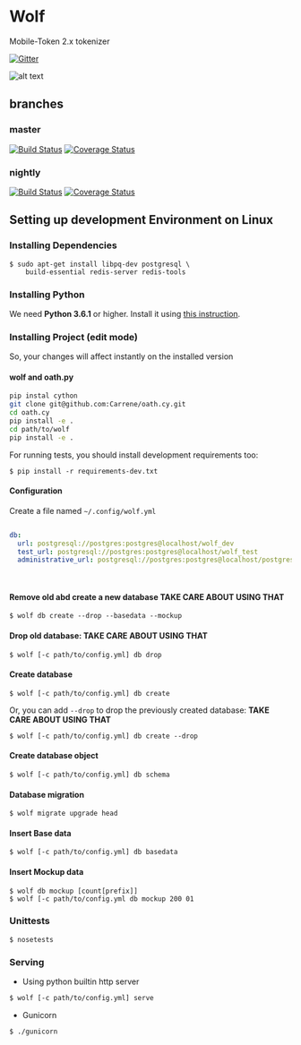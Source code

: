 # Wolf

Mobile-Token 2.x tokenizer

[![Gitter](https://img.shields.io/gitter/room/Carrene/Mobile-Token.svg)](https://gitter.im/Carrene/Mobile-Token)

![alt text](https://static.carrene.com/images/wolf.jpg "Wolf")

branches
--------

### master

[![Build Status](https://travis-ci.com/Carrene/wolf.svg?token=eprq9y92Aqggf5smZccy&branch=master)](https://travis-ci.com/Carrene/wolf)
[![Coverage Status](https://coveralls.io/repos/github/Carrene/wolf/badge.svg?branch=master&t=FNpdQh)](https://coveralls.io/github/Carrene/wolf?branch=master)

### nightly

[![Build Status](https://travis-ci.com/Carrene/wolf.svg?token=eprq9y92Aqggf5smZccy&branch=nightly)](https://travis-ci.com/Carrene/wolf)
[![Coverage Status](https://coveralls.io/repos/github/Carrene/wolf/badge.svg?branch=nightly&t=FNpdQh)](https://coveralls.io/github/Carrene/wolf?branch=nightly)


Setting up development Environment on Linux
----------------------------------

### Installing Dependencies

    $ sudo apt-get install libpq-dev postgresql \
        build-essential redis-server redis-tools

### Installing Python

We need **Python 3.6.1** or higher.
Install it using [this instruction](https://docs.python.org/3/using/index.html).

  
### Installing Project (edit mode)

So, your changes will affect instantly on the installed version

#### wolf and oath.py


```bash
pip instal cython
git clone git@github.com:Carrene/oath.cy.git
cd oath.cy
pip install -e .
cd path/to/wolf
pip install -e .
```

For running tests, you should install development requirements too:

    $ pip install -r requirements-dev.txt


#### Configuration

Create a file named `~/.config/wolf.yml`

```yaml

db:
  url: postgresql://postgres:postgres@localhost/wolf_dev
  test_url: postgresql://postgres:postgres@localhost/wolf_test
  administrative_url: postgresql://postgres:postgres@localhost/postgres
   
   
```

#### Remove old abd create a new database **TAKE CARE ABOUT USING THAT**

    $ wolf db create --drop --basedata --mockup

#### Drop old database: **TAKE CARE ABOUT USING THAT**

    $ wolf [-c path/to/config.yml] db drop

#### Create database

    $ wolf [-c path/to/config.yml] db create

Or, you can add `--drop` to drop the previously created database: **TAKE CARE ABOUT USING THAT**

    $ wolf [-c path/to/config.yml] db create --drop
    
#### Create database object

    $ wolf [-c path/to/config.yml] db schema

#### Database migration

    $ wolf migrate upgrade head

#### Insert Base data

    $ wolf [-c path/to/config.yml] db basedata
    
#### Insert Mockup data

    $ wolf db mockup [count[prefix]]
    $ wolf [-c path/to/config.yml db mockup 200 01
    
### Unittests

    $ nosetests
    
### Serving

- Using python builtin http server

```bash
$ wolf [-c path/to/config.yml] serve
```    

- Gunicorn

```bash
$ ./gunicorn
```
